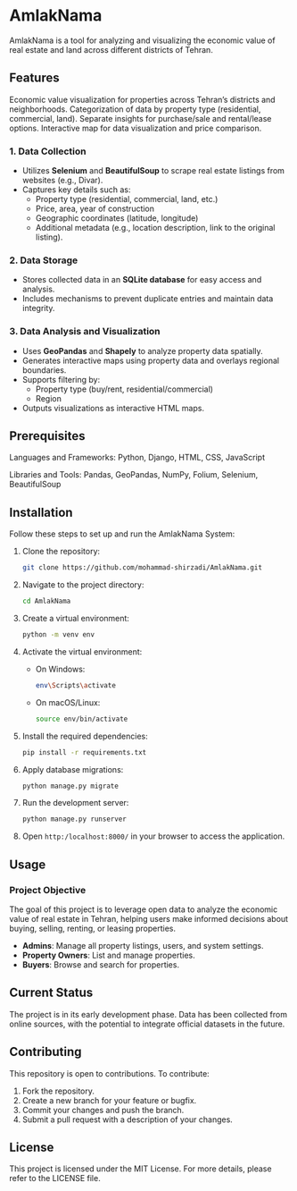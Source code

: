 # AmlakNama

AmlakNama is a tool for analyzing and visualizing the economic value of real estate and land across different districts of Tehran.



## Features

Economic value visualization for properties across Tehran’s districts and neighborhoods.
Categorization of data by property type (residential, commercial, land).
Separate insights for purchase/sale and rental/lease options.
Interactive map for data visualization and price comparison.

### 1. **Data Collection**
- Utilizes **Selenium** and **BeautifulSoup** to scrape real estate listings from websites (e.g., Divar).
- Captures key details such as:
  - Property type (residential, commercial, land, etc.)
  - Price, area, year of construction
  - Geographic coordinates (latitude, longitude)
  - Additional metadata (e.g., location description, link to the original listing).

### 2. **Data Storage**
- Stores collected data in an **SQLite database** for easy access and analysis.
- Includes mechanisms to prevent duplicate entries and maintain data integrity.

### 3. **Data Analysis and Visualization**
- Uses **GeoPandas** and **Shapely** to analyze property data spatially.
- Generates interactive maps using property data and overlays regional boundaries.
- Supports filtering by:
  - Property type (buy/rent, residential/commercial)
  - Region
- Outputs visualizations as interactive HTML maps.


## Prerequisites

Languages and Frameworks: Python, Django, HTML, CSS, JavaScript

Libraries and Tools: Pandas, GeoPandas, NumPy, Folium, Selenium, BeautifulSoup


## Installation

Follow these steps to set up and run the AmlakNama System:

1. Clone the repository:
   ```bash
   git clone https://github.com/mohammad-shirzadi/AmlakNama.git
   ```

2. Navigate to the project directory:
   ```bash
   cd AmlakNama
   ```

3. Create a virtual environment:
   ```bash
   python -m venv env
   ```

4. Activate the virtual environment:
   - On Windows:
     ```bash
     env\Scripts\activate
     ```
   - On macOS/Linux:
     ```bash
     source env/bin/activate
     ```

5. Install the required dependencies:
   ```bash
   pip install -r requirements.txt
   ```

6. Apply database migrations:
   ```bash
   python manage.py migrate
   ```

7. Run the development server:
   ```bash
   python manage.py runserver
   ```

8. Open `http:/localhost:8000/` in your browser to access the application.

## Usage

### Project Objective

The goal of this project is to leverage open data to analyze the economic value of real estate in Tehran, helping users make informed decisions about buying, selling, renting, or leasing properties.

- **Admins**: Manage all property listings, users, and system settings.
- **Property Owners**: List and manage properties.
- **Buyers**: Browse and search for properties. 

## Current Status

The project is in its early development phase. Data has been collected from online sources, with the potential to integrate official datasets in the future.

## Contributing

This repository is open to contributions. To contribute:
1. Fork the repository.
2. Create a new branch for your feature or bugfix.
3. Commit your changes and push the branch.
4. Submit a pull request with a description of your changes.


## License

This project is licensed under the MIT License. For more details, please refer to the LICENSE file.
